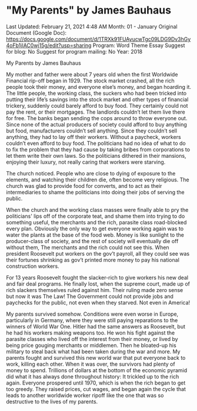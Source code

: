 # "My Parents" by James Bauhaus

Last Updated: February 21, 2021 4:48 AM
Month: 01 - January
Original Document (Google Doc): https://docs.google.com/document/d/1TRXk91FUAyucwTgc09LDG9Dv3hGy4oFb1jIAC0wj15g/edit?usp=sharing
Program: Word Theme Essay
Suggest for blog: No
Suggest for program mailing: No
Year: 2018

My Parents by James Bauhaus

My mother and father were about 7 years old when the first Worldwide Financial rip-off began in 1929. The stock market crashed, all the rich people took their money, and everyone else’s money, and began hoarding it. The little people, the working class, the suckers who had been tricked into putting their life’s savings into the stock market and other types of financial trickery, suddenly could barely afford to buy food. They certainly could not pay the rent, or their mortgages. The landlords couldn’t let them live there for free. The banks began sending the cops around to throw everyone out. Since none of the actual producers of society could afford to buy anything but food, manufacturers couldn’t sell anything. Since they couldn’t sell anything, they had to lay off their workers. Without a paycheck, workers couldn’t even afford to buy food. The politicians had no idea of what to do to fix the problem that they had cause by taking bribes from corporations to let them write their own laws. So the politicians dithered in their mansions, enjoying their luxury, not really caring that workers were starving.

The church noticed. People who are close to dying of exposure to the elements, and watching their children die, often become very religious. The church was glad to provide food for converts, and to act as their intermediaries to shame the politicians into doing their jobs of serving the public.

When the church and the working class masses were finally able to pry the politicians' lips off of the corporate teat, and shame them into trying to do something useful, the merchants and the rich, parasite class road-blocked every plan. Obviously the only way to get everyone working again was to water the plants at the base of the food web. Money is like sunlight to the producer-class of society, and the rest of society will eventually die off without them, The merchants and the rich could not see this. When president Roosevelt put workers on the gov’t payroll, all they could see was their fortunes shrinking as gov’t printed more money to pay his national construction workers.

For 13 years Roosevelt fought the slacker-rich to give workers his new deal and fair deal programs. He finally lost, when the supreme court, made up of rich slackers themselves ruled against him. Their ruling made zero sense but now it was The Law! The Government could not provide jobs and paychecks for the public, not even when they starved. Not even in America!

My parents survived somehow. Conditions were even worse in Europe, particularly in Germany, where they were still paying reparations to the winners of World War One. Hitler had the same answers as Roosevelt, but he had his workers making weapons too. He won his fight against the parasite classes who lived off the interest from their money, or lived by being price gouging merchants or middlemen. Then he bloated-up his military to steal back what had been taken during the war and more. My parents fought and survived this new world war that put everyone back to work, killing each other. When it was over, the survivors had plenty of money to spend. Trillions of dollars at the bottom of the economic pyramid did what it has always done throughout history: It trickled up to the rich again. Everyone prospered until 1970, which is when the rich began to get too greedy. They raised prices, cut wages, and began again the cycle that leads to another worldwide worker ripoff like the one that was so destructive to the lives of my parents.